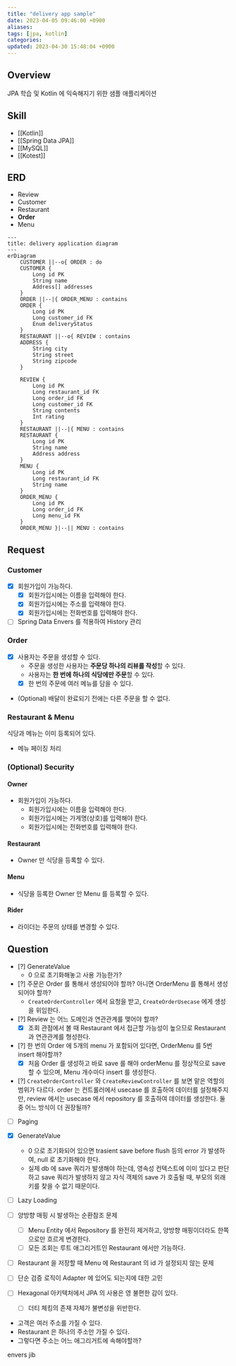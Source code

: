 ```yaml
---
title: "delivery app sample"
date: 2023-04-05 09:46:00 +0900
aliases: 
tags: [jpa, kotlin]
categories: 
updated: 2023-04-30 15:48:04 +0900
---
```


## Overview

JPA 학습 및 Kotlin 에 익숙해지기 위한 샘플 애플리케이션

## Skill

- [[Kotlin]]
- [[Spring Data JPA]]
- [[MySQL]]
- [[Kotest]]

## ERD

- Review
- Customer
- Restaurant
- **Order**
- Menu

```mermaid
---
title: delivery application diagram
---
erDiagram
    CUSTOMER ||--o{ ORDER : do
    CUSTOMER {
        Long id PK
        String name
        Address[] addresses
    }
    ORDER ||--|{ ORDER_MENU : contains
    ORDER {
        Long id PK
        Long customer_id FK
        Enum deliveryStatus
    }
    RESTAURANT ||--o{ REVIEW : contains
    ADDRESS {
        String city
        String street
        String zipcode
    }

    REVIEW {
        Long id PK
        Long restaurant_id FK
        Long order_id FK
        Long customer_id FK
        String contents
        Int rating
    }
    RESTAURANT ||--|{ MENU : contains
    RESTAURANT {
        Long id PK
        String name
        Address address
    }
    MENU {
        Long id PK
        Long restaurant_id FK
        String name
    }
    ORDER_MENU {
        Long id PK
        Long order_id FK
        Long menu_id FK
    }
    ORDER_MENU }|--|| MENU : contains
```

## Request

### Customer

- [x] 회원가입이 가능하다.
    - [x] 회원가입시에는 이름을 입력해야 한다.
    - [x] 회원가입시에는 주소를 입력해야 한다.
    - [x] 회원가입시에는 전화번호를 입력해야 한다.
- [ ] Spring Data Envers 를 적용하여 History 관리

### Order

- [x] 사용자는 주문을 생성할 수 있다.
    - 주문을 생성한 사용자는 **주문당 하나의 리뷰를 작성**할 수 있다.
    - 사용자는 **한 번에 하나의 식당에만 주문**할 수 있다.
    - [x] 한 번의 주문에 여러 메뉴를 담을 수 있다.
- (Optional) 배달이 완료되기 전에는 다른 주문을 할 수 없다.

### Restaurant & Menu

식당과 메뉴는 이미 등록되어 있다.

- 메뉴 페이징 처리

### (Optional) Security

#### Owner

- 회원가입이 가능하다.
    - 회원가입시에는 이름을 입력해야 한다.
    - 회원가입시에는 가게명(상호)를 입력해야 한다.
    - 회원가입시에는 전화번호를 입력해야 한다.

#### Restaurant

- Owner 만 식당을 등록할 수 있다.

#### Menu

- 식당을 등록한 Owner 만 Menu 를 등록할 수 있다.

#### Rider

- 라이더는 주문의 상태를 변경할 수 있다.

## Question

- [?] GenerateValue
    - 0 으로 초기화해놓고 사용 가능한가?
- [?] 주문은 Order 를 통해서 생성되어야 할까? 아니면 OrderMenu 를 통해서 생성되어야 할까?
    - `CreateOrderController` 에서 요청을 받고, `CreateOrderUsecase` 에게 생성을 위임한다.
- [?] Review 는 어느 도메인과 연관관계를 맺어야 할까?
    - [x] 조회 관점에서 볼 때 Restaurant 에서 접근할 가능성이 높으므로 Restaurant 과 연관관계를 형성한다.
- [?] 한 번의 Order 에 5개의 menu 가 포함되어 있다면, OrderMenu 를 5번 insert 해야할까?
    - [x] 처음 Order 를 생성하고 바로 save 를 해야 orderMenu 를 정상적으로 save 할 수 있으며, Menu 개수마다 insert 를 생성한다.
- [?] `CreateOrderController` 와 `CreateReviewController` 를 보면 맡은 역할의 범위가 다르다. order 는 컨트롤러에서 usecase 를 호출하여 데이터를 설정해주지만, review 에서는 usecase 에서 repository 를 호출하여 데이터를 생성한다. 둘 중 어느 방식이 더 권장될까?
- [ ] Paging
- [x] GenerateValue
    - 0 으로 초기화되어 있으면 trasient save before flush 등의 error 가 발생하여, null 로 초기화해야 한다.
    - 실제 db 에 save 쿼리가 발생해야 하는데, 영속성 컨텍스트에 이미 있다고 판단하고 save 쿼리가 발생하지 않고 자식 객체의 save 가 호출될 때, 부모의 외래키를 찾을 수 없기 때문이다.
- [ ] Lazy Loading
- [ ] 양방향 매핑 시 발생하는 순환참조 문제
    - [ ] Menu Entity 에서 Repository 를 완전히 제거하고, 양방향 매핑이더라도 한쪽으로만 흐르게 변경한다.
    - [ ] 모든 조회는 루트 애그리거트인 Restaurant 에서만 가능하다.
- [ ] Restaurant 을 저장할 때 Menu 에 Restaurant 의 id 가 설정되지 않는 문제
- [ ] 단순 검증 로직이 Adapter 에 있어도 되는지에 대한 고민

- [ ] Hexagonal 아키텍처에서 JPA 의 사용은 영 불편한 감이 있다.
    - [ ] 더티 체킹의 존재 자체가 불변성을 위반한다.

- 고객은 여러 주소를 가질 수 있다.
- Restaurant 은 하나의 주소만 가질 수 있다.
- 그렇다면 주소는 어느 애그리거트에 속해야할까?

envers
jib